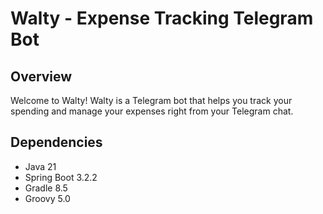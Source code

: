 # Walty - Expense Tracking Telegram Bot

## Overview

Welcome to Walty! Walty is a Telegram bot that helps you track your spending and manage your expenses right from your Telegram chat.

## Dependencies

* Java 21
* Spring Boot 3.2.2
* Gradle 8.5
* Groovy 5.0

